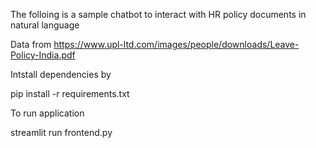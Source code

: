 The folloing is a sample chatbot to interact with HR policy documents in natural language

Data from https://www.upl-ltd.com/images/people/downloads/Leave-Policy-India.pdf


Intstall dependencies by

pip install -r requirements.txt



To run application

streamlit run frontend.py